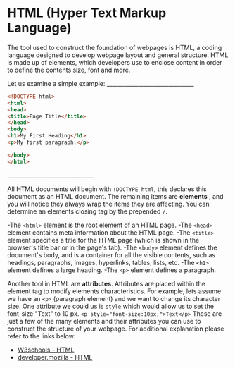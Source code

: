 # HTML (Hyper Text Markup Language)

The tool used to construct the foundation of webpages is HTML, a coding language designed to develop webpage layout and general structure. HTML is made up of elements, which developers use to enclose content in order to define the contents size, font and more.

Let us examine a simple example:
\_\_\_\_\_\_\_\_\_\_\_\_\_\_\_\_\_\_\_\_\_\_\_\_\_\_\_\_\_\_\_
```html
<!DOCTYPE html>
<html>
<head>
<title>Page Title</title>
</head>
<body>
<h1>My First Heading</h1>
<p>My first paragraph.</p>

</body>
</html>
```
\_\_\_\_\_\_\_\_\_\_\_\_\_\_\_\_\_\_\_\_\_\_\_\_\_\_\_\_\_\_\_

All HTML documents will begin with ```!DOCTYPE html```, this declares this document as an HTML document. The remaining items are **elements** , and you will notice they always wrap the items they are affecting. You can determine an elements closing tag by the prepended ```/```.

-The ```<html>``` element is the root element of an HTML page.
-The ```<head>``` element contains meta information about the HTML page.
-The ```<title>``` element specifies a title for the HTML page (which is shown in the browser's title bar or in the page's tab).
-The ```<body>``` element defines the document's body, and is a container for all the visible contents, such as headings, paragraphs, images, hyperlinks, tables, lists, etc.
-The ```<h1>``` element defines a large heading.
-The ```<p>``` element defines a paragraph.


Another tool in HTML are **attributes**. Attributes are placed within the element tag to modify elements characteristics. For example, lets assume we have an ```<p>``` (paragraph element) and we want to change its character size. One attribute we could us is ```style``` which would allow us to set the font-size &quot;Text&quot; to 10 px.
```<p style="font-size:10px;">Text</p>```
These are just a few of the many elements and their attributes you can use to construct the structure of your webpage. For additional explanation please refer to the links below:

- [W3schools - HTML](https://www.w3schools.com/html/)
- [developer.mozilla - HTML](https://developer.mozilla.org/en-US/docs/Learn/Getting_started_with_the_web/HTML_basics)
